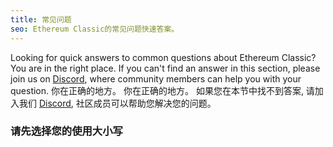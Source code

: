 ```yaml
---
title: 常见问题
seo: Ethereum Classic的常见问题快速答案。
---
```


Looking for quick answers to common questions about Ethereum Classic? You are in the right place. If you can't find an answer in this section, please join us on [Discord](https://ethereumclassic.org/discord), where community members can help you with your question. 你在正确的地方。 你在正确的地方。 如果您在本节中找不到答案, 请加入我们 [Discord](https://ethereumclassic.org/discord), 社区成员可以帮助您解决您的问题。

### 请先选择您的使用大小写
